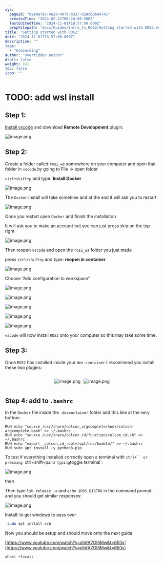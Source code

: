 ```yaml
---
sys:
  pageId: "89e0a78c-4e2b-4070-b327-d28cb0694742"
  createdTime: "2024-08-21T00:24:00.000Z"
  lastEditedTime: "2024-11-01T18:57:00.000Z"
  propFilepath: "docs/Guides/intro_to_ROS2/Getting started with ROS2.md"
title: "Getting started with ROS2"
date: "2024-11-01T18:57:00.000Z"
description: ""
tags:
  - "Onboarding"
author: "Overridden author"
draft: false
weight: 141
toc: false
icon: ""
---
```


# TODO: add wsl install

## Step 1:

[Install vscode](https://code.visualstudio.com/download) and download **Remote Development** plugin:

![image.png](https://prod-files-secure.s3.us-west-2.amazonaws.com/d518164a-d88e-44d1-a4ee-3adb3bd8bce0/efb52993-1881-4a40-b95e-6f020334f022/image.png?X-Amz-Algorithm=AWS4-HMAC-SHA256&X-Amz-Content-Sha256=UNSIGNED-PAYLOAD&X-Amz-Credential=ASIAZI2LB466YABUAJYG%2F20250428%2Fus-west-2%2Fs3%2Faws4_request&X-Amz-Date=20250428T121549Z&X-Amz-Expires=3600&X-Amz-Security-Token=IQoJb3JpZ2luX2VjENz%2F%2F%2F%2F%2F%2F%2F%2F%2F%2FwEaCXVzLXdlc3QtMiJIMEYCIQCdA4ubaTBHlo98FBTe%2B3d3lsSlmiNBqbNqUA2JhK3geQIhAP4xhd3ItO%2FQiVN9CZUn8lEnfrl%2B5hvPdaCWkLh91zp5Kv8DCHQQABoMNjM3NDIzMTgzODA1IgwHhhrVkQcB7oXKof4q3AODZUrJdGGQ8Nk4DACfzNZKLWWNYDY0Ji1k5W%2FgtgEGFJ7Gh129cEJTVcWsBa5hZZ242Wro7spO0gfLhvs9BZBHAa3KAzg4euokYvGeymN9VZO%2BY%2FN%2Bdh1GieSPMpq1A3vHoUH%2FJb4rHc3JisK4GdH%2Bsvo7ARDZ9mX6WDYkLsMy1wK0C%2B91tn%2Bes6ViwJWbFnBg1MU0T02j6Xr8wWhN6fRCXgwkGOSYxVlDwoBHN3juY3jo8tP%2FabMNLFqjPnFPRS1xLLvx40P8oJDFUZrY8tr8cx%2B%2BOpUjhhINHAFrVxRu7elWpZv0NWUKEnIBwiwFLt1bVSP46R3i8Ivclpiv4D%2FHetozurjiC7sUg7JW90zfJcr1jo7a3cmLAolyzXIlsk67eqCxkNA7%2BB8g%2BUIeiufjuaDBWBHej6rEtknmq6nD8KLm43MF3x1Yyuo84Fzzc5bUrVeU%2BTuahYMASWvlNkdcEhMYjAnNlHMaMKGHrOi9EaGSoofDo90s1Lx1nfiJJi7nVfc596xR9B554A%2B5lmnz1pPwsRp5UfDgZNKbkstPdm%2BCedJE76nNpck5Mi3tFJDUJUksm14UMovErQP%2BFj05%2FWBEclMaT1P6QpioG2wBDptpa5gpygcneEEl5zDjyL3ABjqkAUKSkAScCtiUTiz4%2BabRs%2FVuzzhCWzAlm5QrCFKTnHKn%2B%2BQMGoWCHSVP4o2VcQ7zmtlfOr2McV2Hvs78eENWjzrLvQW36ZTqlsnT3J2YHXDynhe7ztrzKWlxIDyKZQ1ZuljpNX9xPc9NvD2LhI1hQZ2odEMg9o7a%2FAHOHNTDK2e%2FJcqXc%2BCzQMkVW29enpmKhUPOZK93pinQ4S6a2FskBZfyzY5k&X-Amz-Signature=d093d908af0c357e1731f25fdd36904b364965dce708212fa71d98d05288fdf2&X-Amz-SignedHeaders=host&x-id=GetObject)

## Step 2:

Create a folder called `ros2_ws` somewhere on your computer and open that folder in `vscode` by going to File → open folder 

`ctrl+shift+p` and type: **Install Docker**

![image.png](https://prod-files-secure.s3.us-west-2.amazonaws.com/d518164a-d88e-44d1-a4ee-3adb3bd8bce0/2269dc0e-1cd5-47ff-bceb-c04ad9b2eab0/image.png?X-Amz-Algorithm=AWS4-HMAC-SHA256&X-Amz-Content-Sha256=UNSIGNED-PAYLOAD&X-Amz-Credential=ASIAZI2LB466YABUAJYG%2F20250428%2Fus-west-2%2Fs3%2Faws4_request&X-Amz-Date=20250428T121549Z&X-Amz-Expires=3600&X-Amz-Security-Token=IQoJb3JpZ2luX2VjENz%2F%2F%2F%2F%2F%2F%2F%2F%2F%2FwEaCXVzLXdlc3QtMiJIMEYCIQCdA4ubaTBHlo98FBTe%2B3d3lsSlmiNBqbNqUA2JhK3geQIhAP4xhd3ItO%2FQiVN9CZUn8lEnfrl%2B5hvPdaCWkLh91zp5Kv8DCHQQABoMNjM3NDIzMTgzODA1IgwHhhrVkQcB7oXKof4q3AODZUrJdGGQ8Nk4DACfzNZKLWWNYDY0Ji1k5W%2FgtgEGFJ7Gh129cEJTVcWsBa5hZZ242Wro7spO0gfLhvs9BZBHAa3KAzg4euokYvGeymN9VZO%2BY%2FN%2Bdh1GieSPMpq1A3vHoUH%2FJb4rHc3JisK4GdH%2Bsvo7ARDZ9mX6WDYkLsMy1wK0C%2B91tn%2Bes6ViwJWbFnBg1MU0T02j6Xr8wWhN6fRCXgwkGOSYxVlDwoBHN3juY3jo8tP%2FabMNLFqjPnFPRS1xLLvx40P8oJDFUZrY8tr8cx%2B%2BOpUjhhINHAFrVxRu7elWpZv0NWUKEnIBwiwFLt1bVSP46R3i8Ivclpiv4D%2FHetozurjiC7sUg7JW90zfJcr1jo7a3cmLAolyzXIlsk67eqCxkNA7%2BB8g%2BUIeiufjuaDBWBHej6rEtknmq6nD8KLm43MF3x1Yyuo84Fzzc5bUrVeU%2BTuahYMASWvlNkdcEhMYjAnNlHMaMKGHrOi9EaGSoofDo90s1Lx1nfiJJi7nVfc596xR9B554A%2B5lmnz1pPwsRp5UfDgZNKbkstPdm%2BCedJE76nNpck5Mi3tFJDUJUksm14UMovErQP%2BFj05%2FWBEclMaT1P6QpioG2wBDptpa5gpygcneEEl5zDjyL3ABjqkAUKSkAScCtiUTiz4%2BabRs%2FVuzzhCWzAlm5QrCFKTnHKn%2B%2BQMGoWCHSVP4o2VcQ7zmtlfOr2McV2Hvs78eENWjzrLvQW36ZTqlsnT3J2YHXDynhe7ztrzKWlxIDyKZQ1ZuljpNX9xPc9NvD2LhI1hQZ2odEMg9o7a%2FAHOHNTDK2e%2FJcqXc%2BCzQMkVW29enpmKhUPOZK93pinQ4S6a2FskBZfyzY5k&X-Amz-Signature=06ba999078e474d5ddae614d39fb76730dd7dbbc552621ebb5970dd9509e1b4a&X-Amz-SignedHeaders=host&x-id=GetObject)

The `Docker` install will take sometime and at the end it will ask you to restart

![image.png](https://prod-files-secure.s3.us-west-2.amazonaws.com/d518164a-d88e-44d1-a4ee-3adb3bd8bce0/ed233f78-be33-4b1f-b89c-9c346c0e961e/image.png?X-Amz-Algorithm=AWS4-HMAC-SHA256&X-Amz-Content-Sha256=UNSIGNED-PAYLOAD&X-Amz-Credential=ASIAZI2LB466YABUAJYG%2F20250428%2Fus-west-2%2Fs3%2Faws4_request&X-Amz-Date=20250428T121549Z&X-Amz-Expires=3600&X-Amz-Security-Token=IQoJb3JpZ2luX2VjENz%2F%2F%2F%2F%2F%2F%2F%2F%2F%2FwEaCXVzLXdlc3QtMiJIMEYCIQCdA4ubaTBHlo98FBTe%2B3d3lsSlmiNBqbNqUA2JhK3geQIhAP4xhd3ItO%2FQiVN9CZUn8lEnfrl%2B5hvPdaCWkLh91zp5Kv8DCHQQABoMNjM3NDIzMTgzODA1IgwHhhrVkQcB7oXKof4q3AODZUrJdGGQ8Nk4DACfzNZKLWWNYDY0Ji1k5W%2FgtgEGFJ7Gh129cEJTVcWsBa5hZZ242Wro7spO0gfLhvs9BZBHAa3KAzg4euokYvGeymN9VZO%2BY%2FN%2Bdh1GieSPMpq1A3vHoUH%2FJb4rHc3JisK4GdH%2Bsvo7ARDZ9mX6WDYkLsMy1wK0C%2B91tn%2Bes6ViwJWbFnBg1MU0T02j6Xr8wWhN6fRCXgwkGOSYxVlDwoBHN3juY3jo8tP%2FabMNLFqjPnFPRS1xLLvx40P8oJDFUZrY8tr8cx%2B%2BOpUjhhINHAFrVxRu7elWpZv0NWUKEnIBwiwFLt1bVSP46R3i8Ivclpiv4D%2FHetozurjiC7sUg7JW90zfJcr1jo7a3cmLAolyzXIlsk67eqCxkNA7%2BB8g%2BUIeiufjuaDBWBHej6rEtknmq6nD8KLm43MF3x1Yyuo84Fzzc5bUrVeU%2BTuahYMASWvlNkdcEhMYjAnNlHMaMKGHrOi9EaGSoofDo90s1Lx1nfiJJi7nVfc596xR9B554A%2B5lmnz1pPwsRp5UfDgZNKbkstPdm%2BCedJE76nNpck5Mi3tFJDUJUksm14UMovErQP%2BFj05%2FWBEclMaT1P6QpioG2wBDptpa5gpygcneEEl5zDjyL3ABjqkAUKSkAScCtiUTiz4%2BabRs%2FVuzzhCWzAlm5QrCFKTnHKn%2B%2BQMGoWCHSVP4o2VcQ7zmtlfOr2McV2Hvs78eENWjzrLvQW36ZTqlsnT3J2YHXDynhe7ztrzKWlxIDyKZQ1ZuljpNX9xPc9NvD2LhI1hQZ2odEMg9o7a%2FAHOHNTDK2e%2FJcqXc%2BCzQMkVW29enpmKhUPOZK93pinQ4S6a2FskBZfyzY5k&X-Amz-Signature=d2af3feba02dea0042cd74db0df561fc8aca40927357626a5ce3ca3042d126f6&X-Amz-SignedHeaders=host&x-id=GetObject)

Once you restart open `Docker` and finish the installation

It will ask you to make an account but you can just press skip on the top right

![image.png](https://prod-files-secure.s3.us-west-2.amazonaws.com/d518164a-d88e-44d1-a4ee-3adb3bd8bce0/21010ad9-1659-4fd9-9f59-9932a09b2a3d/image.png?X-Amz-Algorithm=AWS4-HMAC-SHA256&X-Amz-Content-Sha256=UNSIGNED-PAYLOAD&X-Amz-Credential=ASIAZI2LB466YABUAJYG%2F20250428%2Fus-west-2%2Fs3%2Faws4_request&X-Amz-Date=20250428T121549Z&X-Amz-Expires=3600&X-Amz-Security-Token=IQoJb3JpZ2luX2VjENz%2F%2F%2F%2F%2F%2F%2F%2F%2F%2FwEaCXVzLXdlc3QtMiJIMEYCIQCdA4ubaTBHlo98FBTe%2B3d3lsSlmiNBqbNqUA2JhK3geQIhAP4xhd3ItO%2FQiVN9CZUn8lEnfrl%2B5hvPdaCWkLh91zp5Kv8DCHQQABoMNjM3NDIzMTgzODA1IgwHhhrVkQcB7oXKof4q3AODZUrJdGGQ8Nk4DACfzNZKLWWNYDY0Ji1k5W%2FgtgEGFJ7Gh129cEJTVcWsBa5hZZ242Wro7spO0gfLhvs9BZBHAa3KAzg4euokYvGeymN9VZO%2BY%2FN%2Bdh1GieSPMpq1A3vHoUH%2FJb4rHc3JisK4GdH%2Bsvo7ARDZ9mX6WDYkLsMy1wK0C%2B91tn%2Bes6ViwJWbFnBg1MU0T02j6Xr8wWhN6fRCXgwkGOSYxVlDwoBHN3juY3jo8tP%2FabMNLFqjPnFPRS1xLLvx40P8oJDFUZrY8tr8cx%2B%2BOpUjhhINHAFrVxRu7elWpZv0NWUKEnIBwiwFLt1bVSP46R3i8Ivclpiv4D%2FHetozurjiC7sUg7JW90zfJcr1jo7a3cmLAolyzXIlsk67eqCxkNA7%2BB8g%2BUIeiufjuaDBWBHej6rEtknmq6nD8KLm43MF3x1Yyuo84Fzzc5bUrVeU%2BTuahYMASWvlNkdcEhMYjAnNlHMaMKGHrOi9EaGSoofDo90s1Lx1nfiJJi7nVfc596xR9B554A%2B5lmnz1pPwsRp5UfDgZNKbkstPdm%2BCedJE76nNpck5Mi3tFJDUJUksm14UMovErQP%2BFj05%2FWBEclMaT1P6QpioG2wBDptpa5gpygcneEEl5zDjyL3ABjqkAUKSkAScCtiUTiz4%2BabRs%2FVuzzhCWzAlm5QrCFKTnHKn%2B%2BQMGoWCHSVP4o2VcQ7zmtlfOr2McV2Hvs78eENWjzrLvQW36ZTqlsnT3J2YHXDynhe7ztrzKWlxIDyKZQ1ZuljpNX9xPc9NvD2LhI1hQZ2odEMg9o7a%2FAHOHNTDK2e%2FJcqXc%2BCzQMkVW29enpmKhUPOZK93pinQ4S6a2FskBZfyzY5k&X-Amz-Signature=09db37fc0857be24a3fbe4b545a6c694a5c1820c3b81509bdb2a70b3f84c7f6a&X-Amz-SignedHeaders=host&x-id=GetObject)

Then reopen `vscode` and open the `ros2_ws` folder you just made

press `ctrl+shift+p` and type: **reopen in container**

![image.png](https://prod-files-secure.s3.us-west-2.amazonaws.com/d518164a-d88e-44d1-a4ee-3adb3bd8bce0/4e93b8c2-41ad-488c-8095-c74205196118/image.png?X-Amz-Algorithm=AWS4-HMAC-SHA256&X-Amz-Content-Sha256=UNSIGNED-PAYLOAD&X-Amz-Credential=ASIAZI2LB466YABUAJYG%2F20250428%2Fus-west-2%2Fs3%2Faws4_request&X-Amz-Date=20250428T121549Z&X-Amz-Expires=3600&X-Amz-Security-Token=IQoJb3JpZ2luX2VjENz%2F%2F%2F%2F%2F%2F%2F%2F%2F%2FwEaCXVzLXdlc3QtMiJIMEYCIQCdA4ubaTBHlo98FBTe%2B3d3lsSlmiNBqbNqUA2JhK3geQIhAP4xhd3ItO%2FQiVN9CZUn8lEnfrl%2B5hvPdaCWkLh91zp5Kv8DCHQQABoMNjM3NDIzMTgzODA1IgwHhhrVkQcB7oXKof4q3AODZUrJdGGQ8Nk4DACfzNZKLWWNYDY0Ji1k5W%2FgtgEGFJ7Gh129cEJTVcWsBa5hZZ242Wro7spO0gfLhvs9BZBHAa3KAzg4euokYvGeymN9VZO%2BY%2FN%2Bdh1GieSPMpq1A3vHoUH%2FJb4rHc3JisK4GdH%2Bsvo7ARDZ9mX6WDYkLsMy1wK0C%2B91tn%2Bes6ViwJWbFnBg1MU0T02j6Xr8wWhN6fRCXgwkGOSYxVlDwoBHN3juY3jo8tP%2FabMNLFqjPnFPRS1xLLvx40P8oJDFUZrY8tr8cx%2B%2BOpUjhhINHAFrVxRu7elWpZv0NWUKEnIBwiwFLt1bVSP46R3i8Ivclpiv4D%2FHetozurjiC7sUg7JW90zfJcr1jo7a3cmLAolyzXIlsk67eqCxkNA7%2BB8g%2BUIeiufjuaDBWBHej6rEtknmq6nD8KLm43MF3x1Yyuo84Fzzc5bUrVeU%2BTuahYMASWvlNkdcEhMYjAnNlHMaMKGHrOi9EaGSoofDo90s1Lx1nfiJJi7nVfc596xR9B554A%2B5lmnz1pPwsRp5UfDgZNKbkstPdm%2BCedJE76nNpck5Mi3tFJDUJUksm14UMovErQP%2BFj05%2FWBEclMaT1P6QpioG2wBDptpa5gpygcneEEl5zDjyL3ABjqkAUKSkAScCtiUTiz4%2BabRs%2FVuzzhCWzAlm5QrCFKTnHKn%2B%2BQMGoWCHSVP4o2VcQ7zmtlfOr2McV2Hvs78eENWjzrLvQW36ZTqlsnT3J2YHXDynhe7ztrzKWlxIDyKZQ1ZuljpNX9xPc9NvD2LhI1hQZ2odEMg9o7a%2FAHOHNTDK2e%2FJcqXc%2BCzQMkVW29enpmKhUPOZK93pinQ4S6a2FskBZfyzY5k&X-Amz-Signature=b77e792c26ce0a67eb68e07d833b0e5de907beedaaa416fe04f0562395995811&X-Amz-SignedHeaders=host&x-id=GetObject)

Choose “Add configuration to workspace”

![image.png](https://prod-files-secure.s3.us-west-2.amazonaws.com/d518164a-d88e-44d1-a4ee-3adb3bd8bce0/9560b282-5060-4989-ba37-97e7b2c22476/image.png?X-Amz-Algorithm=AWS4-HMAC-SHA256&X-Amz-Content-Sha256=UNSIGNED-PAYLOAD&X-Amz-Credential=ASIAZI2LB466YABUAJYG%2F20250428%2Fus-west-2%2Fs3%2Faws4_request&X-Amz-Date=20250428T121549Z&X-Amz-Expires=3600&X-Amz-Security-Token=IQoJb3JpZ2luX2VjENz%2F%2F%2F%2F%2F%2F%2F%2F%2F%2FwEaCXVzLXdlc3QtMiJIMEYCIQCdA4ubaTBHlo98FBTe%2B3d3lsSlmiNBqbNqUA2JhK3geQIhAP4xhd3ItO%2FQiVN9CZUn8lEnfrl%2B5hvPdaCWkLh91zp5Kv8DCHQQABoMNjM3NDIzMTgzODA1IgwHhhrVkQcB7oXKof4q3AODZUrJdGGQ8Nk4DACfzNZKLWWNYDY0Ji1k5W%2FgtgEGFJ7Gh129cEJTVcWsBa5hZZ242Wro7spO0gfLhvs9BZBHAa3KAzg4euokYvGeymN9VZO%2BY%2FN%2Bdh1GieSPMpq1A3vHoUH%2FJb4rHc3JisK4GdH%2Bsvo7ARDZ9mX6WDYkLsMy1wK0C%2B91tn%2Bes6ViwJWbFnBg1MU0T02j6Xr8wWhN6fRCXgwkGOSYxVlDwoBHN3juY3jo8tP%2FabMNLFqjPnFPRS1xLLvx40P8oJDFUZrY8tr8cx%2B%2BOpUjhhINHAFrVxRu7elWpZv0NWUKEnIBwiwFLt1bVSP46R3i8Ivclpiv4D%2FHetozurjiC7sUg7JW90zfJcr1jo7a3cmLAolyzXIlsk67eqCxkNA7%2BB8g%2BUIeiufjuaDBWBHej6rEtknmq6nD8KLm43MF3x1Yyuo84Fzzc5bUrVeU%2BTuahYMASWvlNkdcEhMYjAnNlHMaMKGHrOi9EaGSoofDo90s1Lx1nfiJJi7nVfc596xR9B554A%2B5lmnz1pPwsRp5UfDgZNKbkstPdm%2BCedJE76nNpck5Mi3tFJDUJUksm14UMovErQP%2BFj05%2FWBEclMaT1P6QpioG2wBDptpa5gpygcneEEl5zDjyL3ABjqkAUKSkAScCtiUTiz4%2BabRs%2FVuzzhCWzAlm5QrCFKTnHKn%2B%2BQMGoWCHSVP4o2VcQ7zmtlfOr2McV2Hvs78eENWjzrLvQW36ZTqlsnT3J2YHXDynhe7ztrzKWlxIDyKZQ1ZuljpNX9xPc9NvD2LhI1hQZ2odEMg9o7a%2FAHOHNTDK2e%2FJcqXc%2BCzQMkVW29enpmKhUPOZK93pinQ4S6a2FskBZfyzY5k&X-Amz-Signature=0f9d23eefac8d9554307717e6fc6141175ed4b2d154817ffe99e75e3b5fff7cf&X-Amz-SignedHeaders=host&x-id=GetObject)

![image.png](https://prod-files-secure.s3.us-west-2.amazonaws.com/d518164a-d88e-44d1-a4ee-3adb3bd8bce0/2ee63f81-886b-48e8-a553-dc6e5eac99e4/image.png?X-Amz-Algorithm=AWS4-HMAC-SHA256&X-Amz-Content-Sha256=UNSIGNED-PAYLOAD&X-Amz-Credential=ASIAZI2LB466YABUAJYG%2F20250428%2Fus-west-2%2Fs3%2Faws4_request&X-Amz-Date=20250428T121549Z&X-Amz-Expires=3600&X-Amz-Security-Token=IQoJb3JpZ2luX2VjENz%2F%2F%2F%2F%2F%2F%2F%2F%2F%2FwEaCXVzLXdlc3QtMiJIMEYCIQCdA4ubaTBHlo98FBTe%2B3d3lsSlmiNBqbNqUA2JhK3geQIhAP4xhd3ItO%2FQiVN9CZUn8lEnfrl%2B5hvPdaCWkLh91zp5Kv8DCHQQABoMNjM3NDIzMTgzODA1IgwHhhrVkQcB7oXKof4q3AODZUrJdGGQ8Nk4DACfzNZKLWWNYDY0Ji1k5W%2FgtgEGFJ7Gh129cEJTVcWsBa5hZZ242Wro7spO0gfLhvs9BZBHAa3KAzg4euokYvGeymN9VZO%2BY%2FN%2Bdh1GieSPMpq1A3vHoUH%2FJb4rHc3JisK4GdH%2Bsvo7ARDZ9mX6WDYkLsMy1wK0C%2B91tn%2Bes6ViwJWbFnBg1MU0T02j6Xr8wWhN6fRCXgwkGOSYxVlDwoBHN3juY3jo8tP%2FabMNLFqjPnFPRS1xLLvx40P8oJDFUZrY8tr8cx%2B%2BOpUjhhINHAFrVxRu7elWpZv0NWUKEnIBwiwFLt1bVSP46R3i8Ivclpiv4D%2FHetozurjiC7sUg7JW90zfJcr1jo7a3cmLAolyzXIlsk67eqCxkNA7%2BB8g%2BUIeiufjuaDBWBHej6rEtknmq6nD8KLm43MF3x1Yyuo84Fzzc5bUrVeU%2BTuahYMASWvlNkdcEhMYjAnNlHMaMKGHrOi9EaGSoofDo90s1Lx1nfiJJi7nVfc596xR9B554A%2B5lmnz1pPwsRp5UfDgZNKbkstPdm%2BCedJE76nNpck5Mi3tFJDUJUksm14UMovErQP%2BFj05%2FWBEclMaT1P6QpioG2wBDptpa5gpygcneEEl5zDjyL3ABjqkAUKSkAScCtiUTiz4%2BabRs%2FVuzzhCWzAlm5QrCFKTnHKn%2B%2BQMGoWCHSVP4o2VcQ7zmtlfOr2McV2Hvs78eENWjzrLvQW36ZTqlsnT3J2YHXDynhe7ztrzKWlxIDyKZQ1ZuljpNX9xPc9NvD2LhI1hQZ2odEMg9o7a%2FAHOHNTDK2e%2FJcqXc%2BCzQMkVW29enpmKhUPOZK93pinQ4S6a2FskBZfyzY5k&X-Amz-Signature=8b751658edb436b84f232af65961eeff1aad5d9e9d305c01d88796d229d75a63&X-Amz-SignedHeaders=host&x-id=GetObject)

![image.png](https://prod-files-secure.s3.us-west-2.amazonaws.com/d518164a-d88e-44d1-a4ee-3adb3bd8bce0/ae1580b2-b048-407e-aed9-b584224a7a04/image.png?X-Amz-Algorithm=AWS4-HMAC-SHA256&X-Amz-Content-Sha256=UNSIGNED-PAYLOAD&X-Amz-Credential=ASIAZI2LB466YABUAJYG%2F20250428%2Fus-west-2%2Fs3%2Faws4_request&X-Amz-Date=20250428T121549Z&X-Amz-Expires=3600&X-Amz-Security-Token=IQoJb3JpZ2luX2VjENz%2F%2F%2F%2F%2F%2F%2F%2F%2F%2FwEaCXVzLXdlc3QtMiJIMEYCIQCdA4ubaTBHlo98FBTe%2B3d3lsSlmiNBqbNqUA2JhK3geQIhAP4xhd3ItO%2FQiVN9CZUn8lEnfrl%2B5hvPdaCWkLh91zp5Kv8DCHQQABoMNjM3NDIzMTgzODA1IgwHhhrVkQcB7oXKof4q3AODZUrJdGGQ8Nk4DACfzNZKLWWNYDY0Ji1k5W%2FgtgEGFJ7Gh129cEJTVcWsBa5hZZ242Wro7spO0gfLhvs9BZBHAa3KAzg4euokYvGeymN9VZO%2BY%2FN%2Bdh1GieSPMpq1A3vHoUH%2FJb4rHc3JisK4GdH%2Bsvo7ARDZ9mX6WDYkLsMy1wK0C%2B91tn%2Bes6ViwJWbFnBg1MU0T02j6Xr8wWhN6fRCXgwkGOSYxVlDwoBHN3juY3jo8tP%2FabMNLFqjPnFPRS1xLLvx40P8oJDFUZrY8tr8cx%2B%2BOpUjhhINHAFrVxRu7elWpZv0NWUKEnIBwiwFLt1bVSP46R3i8Ivclpiv4D%2FHetozurjiC7sUg7JW90zfJcr1jo7a3cmLAolyzXIlsk67eqCxkNA7%2BB8g%2BUIeiufjuaDBWBHej6rEtknmq6nD8KLm43MF3x1Yyuo84Fzzc5bUrVeU%2BTuahYMASWvlNkdcEhMYjAnNlHMaMKGHrOi9EaGSoofDo90s1Lx1nfiJJi7nVfc596xR9B554A%2B5lmnz1pPwsRp5UfDgZNKbkstPdm%2BCedJE76nNpck5Mi3tFJDUJUksm14UMovErQP%2BFj05%2FWBEclMaT1P6QpioG2wBDptpa5gpygcneEEl5zDjyL3ABjqkAUKSkAScCtiUTiz4%2BabRs%2FVuzzhCWzAlm5QrCFKTnHKn%2B%2BQMGoWCHSVP4o2VcQ7zmtlfOr2McV2Hvs78eENWjzrLvQW36ZTqlsnT3J2YHXDynhe7ztrzKWlxIDyKZQ1ZuljpNX9xPc9NvD2LhI1hQZ2odEMg9o7a%2FAHOHNTDK2e%2FJcqXc%2BCzQMkVW29enpmKhUPOZK93pinQ4S6a2FskBZfyzY5k&X-Amz-Signature=96fa3ad060171e2bc8f1641e50be71c6890f89ab042e8a4985f651c7951ef2ec&X-Amz-SignedHeaders=host&x-id=GetObject)

![image.png](https://prod-files-secure.s3.us-west-2.amazonaws.com/d518164a-d88e-44d1-a4ee-3adb3bd8bce0/53255b28-f75e-430f-b9e3-c0ac8577e42b/image.png?X-Amz-Algorithm=AWS4-HMAC-SHA256&X-Amz-Content-Sha256=UNSIGNED-PAYLOAD&X-Amz-Credential=ASIAZI2LB466YABUAJYG%2F20250428%2Fus-west-2%2Fs3%2Faws4_request&X-Amz-Date=20250428T121549Z&X-Amz-Expires=3600&X-Amz-Security-Token=IQoJb3JpZ2luX2VjENz%2F%2F%2F%2F%2F%2F%2F%2F%2F%2FwEaCXVzLXdlc3QtMiJIMEYCIQCdA4ubaTBHlo98FBTe%2B3d3lsSlmiNBqbNqUA2JhK3geQIhAP4xhd3ItO%2FQiVN9CZUn8lEnfrl%2B5hvPdaCWkLh91zp5Kv8DCHQQABoMNjM3NDIzMTgzODA1IgwHhhrVkQcB7oXKof4q3AODZUrJdGGQ8Nk4DACfzNZKLWWNYDY0Ji1k5W%2FgtgEGFJ7Gh129cEJTVcWsBa5hZZ242Wro7spO0gfLhvs9BZBHAa3KAzg4euokYvGeymN9VZO%2BY%2FN%2Bdh1GieSPMpq1A3vHoUH%2FJb4rHc3JisK4GdH%2Bsvo7ARDZ9mX6WDYkLsMy1wK0C%2B91tn%2Bes6ViwJWbFnBg1MU0T02j6Xr8wWhN6fRCXgwkGOSYxVlDwoBHN3juY3jo8tP%2FabMNLFqjPnFPRS1xLLvx40P8oJDFUZrY8tr8cx%2B%2BOpUjhhINHAFrVxRu7elWpZv0NWUKEnIBwiwFLt1bVSP46R3i8Ivclpiv4D%2FHetozurjiC7sUg7JW90zfJcr1jo7a3cmLAolyzXIlsk67eqCxkNA7%2BB8g%2BUIeiufjuaDBWBHej6rEtknmq6nD8KLm43MF3x1Yyuo84Fzzc5bUrVeU%2BTuahYMASWvlNkdcEhMYjAnNlHMaMKGHrOi9EaGSoofDo90s1Lx1nfiJJi7nVfc596xR9B554A%2B5lmnz1pPwsRp5UfDgZNKbkstPdm%2BCedJE76nNpck5Mi3tFJDUJUksm14UMovErQP%2BFj05%2FWBEclMaT1P6QpioG2wBDptpa5gpygcneEEl5zDjyL3ABjqkAUKSkAScCtiUTiz4%2BabRs%2FVuzzhCWzAlm5QrCFKTnHKn%2B%2BQMGoWCHSVP4o2VcQ7zmtlfOr2McV2Hvs78eENWjzrLvQW36ZTqlsnT3J2YHXDynhe7ztrzKWlxIDyKZQ1ZuljpNX9xPc9NvD2LhI1hQZ2odEMg9o7a%2FAHOHNTDK2e%2FJcqXc%2BCzQMkVW29enpmKhUPOZK93pinQ4S6a2FskBZfyzY5k&X-Amz-Signature=24c7d1aef969a52831141ac91d78fb73863c5ffb917238a55cdcb682a4968d91&X-Amz-SignedHeaders=host&x-id=GetObject)

![image.png](https://prod-files-secure.s3.us-west-2.amazonaws.com/d518164a-d88e-44d1-a4ee-3adb3bd8bce0/7c562767-5af9-4ffb-97d1-327bcdf4ee00/image.png?X-Amz-Algorithm=AWS4-HMAC-SHA256&X-Amz-Content-Sha256=UNSIGNED-PAYLOAD&X-Amz-Credential=ASIAZI2LB466YABUAJYG%2F20250428%2Fus-west-2%2Fs3%2Faws4_request&X-Amz-Date=20250428T121549Z&X-Amz-Expires=3600&X-Amz-Security-Token=IQoJb3JpZ2luX2VjENz%2F%2F%2F%2F%2F%2F%2F%2F%2F%2FwEaCXVzLXdlc3QtMiJIMEYCIQCdA4ubaTBHlo98FBTe%2B3d3lsSlmiNBqbNqUA2JhK3geQIhAP4xhd3ItO%2FQiVN9CZUn8lEnfrl%2B5hvPdaCWkLh91zp5Kv8DCHQQABoMNjM3NDIzMTgzODA1IgwHhhrVkQcB7oXKof4q3AODZUrJdGGQ8Nk4DACfzNZKLWWNYDY0Ji1k5W%2FgtgEGFJ7Gh129cEJTVcWsBa5hZZ242Wro7spO0gfLhvs9BZBHAa3KAzg4euokYvGeymN9VZO%2BY%2FN%2Bdh1GieSPMpq1A3vHoUH%2FJb4rHc3JisK4GdH%2Bsvo7ARDZ9mX6WDYkLsMy1wK0C%2B91tn%2Bes6ViwJWbFnBg1MU0T02j6Xr8wWhN6fRCXgwkGOSYxVlDwoBHN3juY3jo8tP%2FabMNLFqjPnFPRS1xLLvx40P8oJDFUZrY8tr8cx%2B%2BOpUjhhINHAFrVxRu7elWpZv0NWUKEnIBwiwFLt1bVSP46R3i8Ivclpiv4D%2FHetozurjiC7sUg7JW90zfJcr1jo7a3cmLAolyzXIlsk67eqCxkNA7%2BB8g%2BUIeiufjuaDBWBHej6rEtknmq6nD8KLm43MF3x1Yyuo84Fzzc5bUrVeU%2BTuahYMASWvlNkdcEhMYjAnNlHMaMKGHrOi9EaGSoofDo90s1Lx1nfiJJi7nVfc596xR9B554A%2B5lmnz1pPwsRp5UfDgZNKbkstPdm%2BCedJE76nNpck5Mi3tFJDUJUksm14UMovErQP%2BFj05%2FWBEclMaT1P6QpioG2wBDptpa5gpygcneEEl5zDjyL3ABjqkAUKSkAScCtiUTiz4%2BabRs%2FVuzzhCWzAlm5QrCFKTnHKn%2B%2BQMGoWCHSVP4o2VcQ7zmtlfOr2McV2Hvs78eENWjzrLvQW36ZTqlsnT3J2YHXDynhe7ztrzKWlxIDyKZQ1ZuljpNX9xPc9NvD2LhI1hQZ2odEMg9o7a%2FAHOHNTDK2e%2FJcqXc%2BCzQMkVW29enpmKhUPOZK93pinQ4S6a2FskBZfyzY5k&X-Amz-Signature=6037ee40c2ba982293ba336e23c670a9a4a18126063177c86880fcb9e432fd11&X-Amz-SignedHeaders=host&x-id=GetObject)

`vscode` will now install `ROS2` onto your computer so this may take some time.

## Step 3:

Once `ROS2` has installed inside your `dev-container` I recommend you install these two plugins:

<div style="display: flex;flex-direction: row; column-gap:10px; max-width: 630px;justify-content: center;">
<div>

![image.png](https://prod-files-secure.s3.us-west-2.amazonaws.com/d518164a-d88e-44d1-a4ee-3adb3bd8bce0/3fc3d550-5a54-4ba1-ba6b-faa01cdb7369/image.png?X-Amz-Algorithm=AWS4-HMAC-SHA256&X-Amz-Content-Sha256=UNSIGNED-PAYLOAD&X-Amz-Credential=ASIAZI2LB466YNDCAHBW%2F20250428%2Fus-west-2%2Fs3%2Faws4_request&X-Amz-Date=20250428T121555Z&X-Amz-Expires=3600&X-Amz-Security-Token=IQoJb3JpZ2luX2VjENz%2F%2F%2F%2F%2F%2F%2F%2F%2F%2FwEaCXVzLXdlc3QtMiJGMEQCIHdhxRW%2FMtfhuPvnIrKbCfsutLMaTmqYtDQuTjqmP61NAiA%2BWe45RNLB4iJ56x5RoqUxCMSYo2bY6G1yR5MXqjCftCr%2FAwh0EAAaDDYzNzQyMzE4MzgwNSIMYgWwIJ1eqvPcxls0KtwDXbq757VC3Z7B%2FhJabu4wbLNwnSfxt%2FBkz0WD5658u3exxS7jmxy973bJdAykyyt%2FUlgcKejs1Ix6ZwiOAjkN9KxVODisQclvFWyHF2od5H4mzkST8ltpbidmD%2BF0%2Ff2Q2carrOvnJHnR5HcQbOFOD%2Bcnmh1Whm%2FXmLAeXhhjEfEW33AprU9ICnCM57kyaCr7TI9YOydr4ieo6ocL9Ahn10xI1pCAYlyTVgnNy1%2FWqbKBKn57ayDfGUktImteqGTn%2FPJJ47lWfYF78Fb5HtvtFjTg4kwWkjyUzLzH%2FHBmisa0sWXdrkSL3Nb1lofh%2FsUoal9ZV4bHHxMYapq3c%2Bo9BG2tDVznXCPEUai0B%2BxvJsuKPvwCdJabWSDgcz4v9s09RKAItEwwoZJkQQ3tcbtoiuLoApUjt7RYxvAEWVBNw1Ckm4tp9GxTr%2BJGqi2%2Bo56mW0SNAY8IKGNgm99ekzddh4vzMcx0Vksdvz%2Bkbmyj3DZPCsoQo%2F8YJA0zvFqhuTasuIAngWm9%2B1jEOobp0WMeaMHF%2BD7425bb1odo4u714VJBE%2FIJM0q8x3Yrl8oxkmaP4mEWLcrPnVcUWUHzlOfqFNGa4s7GhDqp03sXHYKHl0%2FonmpBDahinhIchuYwuci9wAY6pgHlvVplwEY3vmpNeaMPnS5jzQIrPy3j2R9wDCfraGVGSFiFtuPJ4IUMaYIzr2DJUO4rX1jfgsnFLRGx0Q9vKQgZGbaoRu2L8J9Mt6Q2TnfYI3u6dFhe8j0hACfzYfkDBvkELZZVH18RO%2F3VnhOAYa6MoDeNDZlgU9CG0hnLYVkaYSJ22tNifhfwmRUs487q74F%2FqoWzGVGir0aMy%2FjinGPmLkIaq0ZS&X-Amz-Signature=549421315a61dbfff1ee549dcaf6665d47f221ac6e3b12575c7d6b3cb6161c40&X-Amz-SignedHeaders=host&x-id=GetObject)

</div>
<div>

![image.png](https://prod-files-secure.s3.us-west-2.amazonaws.com/d518164a-d88e-44d1-a4ee-3adb3bd8bce0/d994cc66-13c2-4093-a5a3-f84cf4601a82/image.png?X-Amz-Algorithm=AWS4-HMAC-SHA256&X-Amz-Content-Sha256=UNSIGNED-PAYLOAD&X-Amz-Credential=ASIAZI2LB466S6HSX7UO%2F20250428%2Fus-west-2%2Fs3%2Faws4_request&X-Amz-Date=20250428T121557Z&X-Amz-Expires=3600&X-Amz-Security-Token=IQoJb3JpZ2luX2VjENz%2F%2F%2F%2F%2F%2F%2F%2F%2F%2FwEaCXVzLXdlc3QtMiJIMEYCIQCW3mpkJsGxJhL6Q%2BWoicZHjydf9%2BDTJS3wbQLnzoiO7AIhANhW4psQj7bY%2B1P3X%2FENHGlyl7E006tRua8u19vLRwn%2FKv8DCHQQABoMNjM3NDIzMTgzODA1IgzocZ3dLRyvmYeV1J0q3ANEFtCiNhSRyEbUOseSOAVbpWalBX6VUiE%2F9ilOmqtGWfg4Bo5Iz3Bj%2Bk0AhojXL%2FtvDvqnSmZTSQvj6QRckaU54InOzR%2B42p43%2FCpEiYfSb6jXdgAXiHnglDA%2FuP%2BPt2sCCn13yoZ6nxB6APgSmYFOSjpngQTZlCReB2YscANObVH5u8xfbR3xZ7zyt2JI5nw9o2OJ8CGTl6RT1f0kpEusosbvH3KTGT2vBbOxVbvO8Y5NpVUL0ou2hnKwPZh3zm6xU1ijfX2iwuNqD2W%2FZ2uh3CItAJ96jj9kNa%2BQNJd4KYJAIupvj4lQ6CgapxUe2F%2BQly%2Fkt2QlMiC6UjT%2BxDHY9GwvJvZDKaci7rDfYUiVLJfpD5YOrq%2F43cs6yZ%2F6Ghr%2B%2FT48%2BVLfGrJ6QO9pLkA4sxAKpDQkMgtyxOIFDB2YEcoTtihjBEhkDn1uJlqqv0y09b2FInR%2Bmt3g17ckXd%2F%2BJwlGcSH%2FDiEdNv0SulMWwdSdXvl6ra1mbF4xT87zNoR5qdG04r%2Fy%2B963GHgDLQNPTXPUusJ56ezuQ5ENXJDdJyPDAJjjlehdqDpxvos0IFdKPxXlMCIwFzXxQWmPr7MDSTQt7zrp1SYlLkHnhZ%2B7dBORVIqdY21FOV65GzDzyL3ABjqkAd24XE9n96TqpyD8qdDGMjSHHOL8gs4ztEg6ALRs3bMV3S1p%2BckRQQGZT37xw%2F%2F9JsSlVnOo9FG2fCrw9%2FUll0eApPsA5oLceaY7qDX%2BkPbWcaqvaeH1aapFM7%2FT4Nzf826D0fvoR5V6idYzolcYF8eU%2FmqtmLtZLyuTA6vjZOBuIDwoBWOnKlJTvRZV3bou7znMpC4Y14DXHVqbC8Aqak1Cdpph&X-Amz-Signature=991adb37ba744ad9d258b880eae2b520658f103af37dc24c54d9e2d6e58f4c8c&X-Amz-SignedHeaders=host&x-id=GetObject)

</div>
</div>

## Step 4: add to `.bashrc`

In the `Docker` file inside the `.devcontainer` folder add this line at the very bottom: 

```docker
RUN echo "source /usr/share/colcon_argcomplete/hook/colcon-argcomplete.bash" >> ~/.bashrc
RUN echo "source /usr/share/colcon_cd/function/colcon_cd.sh" >> ~/.bashrc
RUN echo "export _colcon_cd_root=/opt/ros/humble/" >> ~/.bashrc
RUN sudo apt install -y python3-pip 
```

To test if everything installed correctly open a terminal with `ctrl+`` or pressing `ctrl+shift+p` and typing `toggle terminal`:

![image.png](https://prod-files-secure.s3.us-west-2.amazonaws.com/d518164a-d88e-44d1-a4ee-3adb3bd8bce0/6a4943d8-b04e-4c02-9a58-775f3384d1a5/image.png?X-Amz-Algorithm=AWS4-HMAC-SHA256&X-Amz-Content-Sha256=UNSIGNED-PAYLOAD&X-Amz-Credential=ASIAZI2LB466YABUAJYG%2F20250428%2Fus-west-2%2Fs3%2Faws4_request&X-Amz-Date=20250428T121549Z&X-Amz-Expires=3600&X-Amz-Security-Token=IQoJb3JpZ2luX2VjENz%2F%2F%2F%2F%2F%2F%2F%2F%2F%2FwEaCXVzLXdlc3QtMiJIMEYCIQCdA4ubaTBHlo98FBTe%2B3d3lsSlmiNBqbNqUA2JhK3geQIhAP4xhd3ItO%2FQiVN9CZUn8lEnfrl%2B5hvPdaCWkLh91zp5Kv8DCHQQABoMNjM3NDIzMTgzODA1IgwHhhrVkQcB7oXKof4q3AODZUrJdGGQ8Nk4DACfzNZKLWWNYDY0Ji1k5W%2FgtgEGFJ7Gh129cEJTVcWsBa5hZZ242Wro7spO0gfLhvs9BZBHAa3KAzg4euokYvGeymN9VZO%2BY%2FN%2Bdh1GieSPMpq1A3vHoUH%2FJb4rHc3JisK4GdH%2Bsvo7ARDZ9mX6WDYkLsMy1wK0C%2B91tn%2Bes6ViwJWbFnBg1MU0T02j6Xr8wWhN6fRCXgwkGOSYxVlDwoBHN3juY3jo8tP%2FabMNLFqjPnFPRS1xLLvx40P8oJDFUZrY8tr8cx%2B%2BOpUjhhINHAFrVxRu7elWpZv0NWUKEnIBwiwFLt1bVSP46R3i8Ivclpiv4D%2FHetozurjiC7sUg7JW90zfJcr1jo7a3cmLAolyzXIlsk67eqCxkNA7%2BB8g%2BUIeiufjuaDBWBHej6rEtknmq6nD8KLm43MF3x1Yyuo84Fzzc5bUrVeU%2BTuahYMASWvlNkdcEhMYjAnNlHMaMKGHrOi9EaGSoofDo90s1Lx1nfiJJi7nVfc596xR9B554A%2B5lmnz1pPwsRp5UfDgZNKbkstPdm%2BCedJE76nNpck5Mi3tFJDUJUksm14UMovErQP%2BFj05%2FWBEclMaT1P6QpioG2wBDptpa5gpygcneEEl5zDjyL3ABjqkAUKSkAScCtiUTiz4%2BabRs%2FVuzzhCWzAlm5QrCFKTnHKn%2B%2BQMGoWCHSVP4o2VcQ7zmtlfOr2McV2Hvs78eENWjzrLvQW36ZTqlsnT3J2YHXDynhe7ztrzKWlxIDyKZQ1ZuljpNX9xPc9NvD2LhI1hQZ2odEMg9o7a%2FAHOHNTDK2e%2FJcqXc%2BCzQMkVW29enpmKhUPOZK93pinQ4S6a2FskBZfyzY5k&X-Amz-Signature=e8a59899627c5c4eb0aa950ebf416b14877df09fc667d4fb5ad98a780185a46c&X-Amz-SignedHeaders=host&x-id=GetObject)

then 

Then type `lsb_release -a` and `echo $ROS_DISTRO` in the command prompt and you should get similar responses:

![image.png](https://prod-files-secure.s3.us-west-2.amazonaws.com/d518164a-d88e-44d1-a4ee-3adb3bd8bce0/3e635dec-a805-4e85-8b9e-d000e5b71a4e/image.png?X-Amz-Algorithm=AWS4-HMAC-SHA256&X-Amz-Content-Sha256=UNSIGNED-PAYLOAD&X-Amz-Credential=ASIAZI2LB466YABUAJYG%2F20250428%2Fus-west-2%2Fs3%2Faws4_request&X-Amz-Date=20250428T121549Z&X-Amz-Expires=3600&X-Amz-Security-Token=IQoJb3JpZ2luX2VjENz%2F%2F%2F%2F%2F%2F%2F%2F%2F%2FwEaCXVzLXdlc3QtMiJIMEYCIQCdA4ubaTBHlo98FBTe%2B3d3lsSlmiNBqbNqUA2JhK3geQIhAP4xhd3ItO%2FQiVN9CZUn8lEnfrl%2B5hvPdaCWkLh91zp5Kv8DCHQQABoMNjM3NDIzMTgzODA1IgwHhhrVkQcB7oXKof4q3AODZUrJdGGQ8Nk4DACfzNZKLWWNYDY0Ji1k5W%2FgtgEGFJ7Gh129cEJTVcWsBa5hZZ242Wro7spO0gfLhvs9BZBHAa3KAzg4euokYvGeymN9VZO%2BY%2FN%2Bdh1GieSPMpq1A3vHoUH%2FJb4rHc3JisK4GdH%2Bsvo7ARDZ9mX6WDYkLsMy1wK0C%2B91tn%2Bes6ViwJWbFnBg1MU0T02j6Xr8wWhN6fRCXgwkGOSYxVlDwoBHN3juY3jo8tP%2FabMNLFqjPnFPRS1xLLvx40P8oJDFUZrY8tr8cx%2B%2BOpUjhhINHAFrVxRu7elWpZv0NWUKEnIBwiwFLt1bVSP46R3i8Ivclpiv4D%2FHetozurjiC7sUg7JW90zfJcr1jo7a3cmLAolyzXIlsk67eqCxkNA7%2BB8g%2BUIeiufjuaDBWBHej6rEtknmq6nD8KLm43MF3x1Yyuo84Fzzc5bUrVeU%2BTuahYMASWvlNkdcEhMYjAnNlHMaMKGHrOi9EaGSoofDo90s1Lx1nfiJJi7nVfc596xR9B554A%2B5lmnz1pPwsRp5UfDgZNKbkstPdm%2BCedJE76nNpck5Mi3tFJDUJUksm14UMovErQP%2BFj05%2FWBEclMaT1P6QpioG2wBDptpa5gpygcneEEl5zDjyL3ABjqkAUKSkAScCtiUTiz4%2BabRs%2FVuzzhCWzAlm5QrCFKTnHKn%2B%2BQMGoWCHSVP4o2VcQ7zmtlfOr2McV2Hvs78eENWjzrLvQW36ZTqlsnT3J2YHXDynhe7ztrzKWlxIDyKZQ1ZuljpNX9xPc9NvD2LhI1hQZ2odEMg9o7a%2FAHOHNTDK2e%2FJcqXc%2BCzQMkVW29enpmKhUPOZK93pinQ4S6a2FskBZfyzY5k&X-Amz-Signature=e06e9c311fff5d6bf2477c2eac0d835880103e8afa35437d37db8413b95c9ec5&X-Amz-SignedHeaders=host&x-id=GetObject)

Install:  to get windows to pass over

```bash
 sudo apt install xcb
```

Now you should be setup and should move onto the next guide 

[https://www.youtube.com/watch?v=dihfA7Ol6Mw&t=650s](https://www.youtube.com/watch?v=dihfA7Ol6Mw&t=650s)

```python
xhost +local:
```
